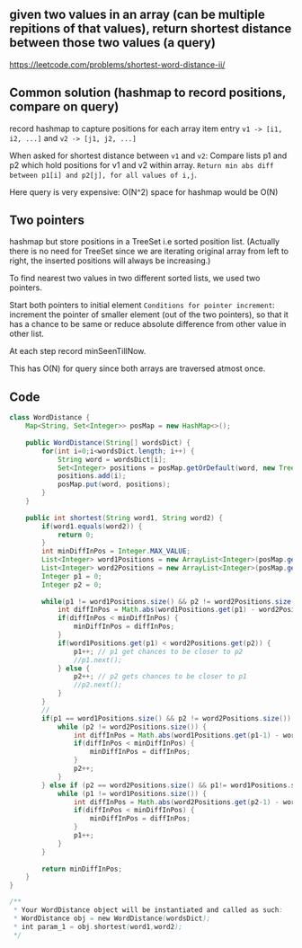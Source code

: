
## given two values in an array (can be multiple repitions of that values), return shortest distance between those two values (a query)

https://leetcode.com/problems/shortest-word-distance-ii/

## Common solution (hashmap to record positions, compare on query)

record hashmap to capture positions for each array item entry
`v1 -> [i1, i2, ...]`
and 
`v2 -> [j1, j2, ...]`

When asked for shortest distance between `v1` and `v2`:
Compare lists p1 and p2 which hold positions for v1 and v2 within array.
`Return min abs diff between p1[i] and p2[j], for all values of i,j`.

Here query is very expensive: O(N^2)
space for hashmap would be O(N)


## Two pointers

hashmap but store positions in a TreeSet i.e sorted position list. (Actually there is no need for TreeSet since we are iterating original array from left to right, the inserted positions will always be increasing.)

To find nearest two values in two different sorted lists, we used two pointers.

Start both pointers to initial element
`Conditions for pointer increment`:
increment the pointer of smaller element (out of the two pointers), so that it has a chance to be same or reduce absolute difference from other value in other list.

At each step record minSeenTillNow.

This has O(N) for query since both arrays are traversed atmost once.

## Code

```java
class WordDistance {
    Map<String, Set<Integer>> posMap = new HashMap<>();
    
    public WordDistance(String[] wordsDict) {
        for(int i=0;i<wordsDict.length; i++) {
            String word = wordsDict[i];
            Set<Integer> positions = posMap.getOrDefault(word, new TreeSet<>());
            positions.add(i);
            posMap.put(word, positions);
        }
    }
    
    public int shortest(String word1, String word2) {
        if(word1.equals(word2)) {
            return 0;
        }
        int minDiffInPos = Integer.MAX_VALUE;
        List<Integer> word1Positions = new ArrayList<Integer>(posMap.get(word1));
        List<Integer> word2Positions = new ArrayList<Integer>(posMap.get(word2));
        Integer p1 = 0;
        Integer p2 = 0;
        
        while(p1 != word1Positions.size() && p2 != word2Positions.size()) {
            int diffInPos = Math.abs(word1Positions.get(p1) - word2Positions.get(p2));
            if(diffInPos < minDiffInPos) {
                minDiffInPos = diffInPos;
            }
            if(word1Positions.get(p1) < word2Positions.get(p2)) {
                p1++; // p1 get chances to be closer to p2
                //p1.next();
            } else {
                p2++; // p2 gets chances to be closer to p1
                //p2.next();
            }
        }
        // 
        if(p1 == word1Positions.size() && p2 != word2Positions.size()) {
            while (p2 != word2Positions.size()) {
                int diffInPos = Math.abs(word1Positions.get(p1-1) - word2Positions.get(p2));
                if(diffInPos < minDiffInPos) {
                    minDiffInPos = diffInPos;
                }
                p2++;
            }
        } else if (p2 == word2Positions.size() && p1!= word1Positions.size()) {
            while (p1 != word1Positions.size()) {
                int diffInPos = Math.abs(word2Positions.get(p2-1) - word1Positions.get(p1));
                if(diffInPos < minDiffInPos) {
                    minDiffInPos = diffInPos;
                }
                p1++;
            }
        }
        
        return minDiffInPos;
    }
}

/**
 * Your WordDistance object will be instantiated and called as such:
 * WordDistance obj = new WordDistance(wordsDict);
 * int param_1 = obj.shortest(word1,word2);
 */
```

